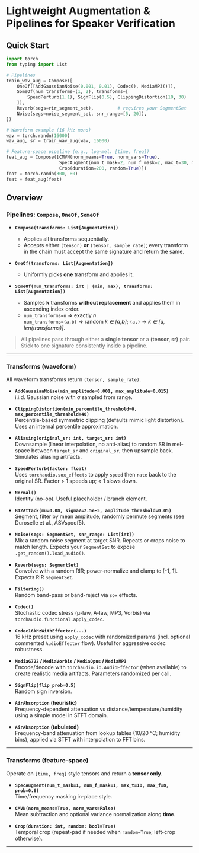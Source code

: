 # Lightweight Augmentation & Pipelines for Speaker Verification

## Quick Start

```python
import torch
from typing import List

# Pipelines
train_wav_aug = Compose([
    OneOf([AddGaussianNoise(0.001, 0.01), Codec(), MediaMP3()]),
    SomeOf(num_transforms=(1, 2), transforms=[
        SpeedPerturb(1.1), SignFlip(0.5), ClippingDistortion(10, 30)
    ]),
    Reverb(segs=rir_segment_set),         # requires your SegmentSet
    Noise(segs=noise_segment_set, snr_range=[5, 20]),
])

# Waveform example (16 kHz mono)
wav = torch.randn(16000)
wav_aug, sr = train_wav_aug(wav, 16000)

# Feature-space pipeline (e.g., log-mel: [time, freq])
feat_aug = Compose([CMVN(norm_means=True, norm_vars=True),
                    SpecAugment(num_t_mask=2, num_f_mask=2, max_t=30, max_f=8, prob=1.0),
                    Crop(duration=200, random=True)])
feat = torch.randn(300, 80)
feat = feat_aug(feat)
```


## Overview

### Pipelines: `Compose`, `OneOf`, `SomeOf`

- **`Compose(transforms: List[Augmentation])`**
  - Applies all transforms sequentially.
  - Accepts either `(tensor)` **or** `(tensor, sample_rate)`; every transform in the chain must accept the same signature and return the same.

- **`OneOf(transforms: List[Augmentation])`**
  - Uniformly picks **one** transform and applies it.

- **`SomeOf(num_transforms: int | (min, max), transforms: List[Augmentation])`**
  - Samples **k** transforms **without replacement** and applies them in ascending index order.
  - `num_transforms=n` ⇒ exactly *n*.  
    `num_transforms=(a,b)` ⇒ random *k ∈ [a,b]*; `(a,)` ⇒ *k ∈ [a, len(transforms)]*.

> All pipelines pass through either a **single tensor** or a **(tensor, sr)** pair. Stick to one signature consistently inside a pipeline.

---

### Transforms (waveform)

All waveform transforms return `(tensor, sample_rate)`.

- **`AddGaussianNoise(min_amplitude=0.001, max_amplitude=0.015)`**  
  i.i.d. Gaussian noise with σ sampled from range.

- **`ClippingDistortion(min_percentile_threshold=0, max_percentile_threshold=40)`**  
  Percentile-based symmetric clipping (defaults mimic light distortion). Uses an internal percentile approximation.

- **`Aliasing(original_sr: int, target_sr: int)`**  
  Downsample (linear interpolation, no anti-alias) to random SR in mel-space between `target_sr` and `original_sr`, then upsample back. Simulates aliasing artifacts.

- **`SpeedPerturb(factor: float)`**  
  Uses `torchaudio.sox_effects` to apply `speed` then `rate` back to the original SR. Factor > 1 speeds up; < 1 slows down.

- **`Normal()`**  
  Identity (no-op). Useful placeholder / branch element.

- **`B12Attack(mu=0.08, sigma2=2.5e-5, amplitude_threshold=0.05)`**  
  Segment, filter by mean amplitude, randomly permute segments (see Duroselle et al., ASVspoof5).

- **`Noise(segs: SegmentSet, snr_range: List[int])`**  
  Mix a random noise segment at target SNR. Repeats or crops noise to match length. Expects your `SegmentSet` to expose `.get_random().load_audio()`.

- **`Reverb(segs: SegmentSet)`**  
  Convolve with a random RIR; power-normalize and clamp to [-1, 1]. Expects RIR `SegmentSet`.

- **`Filtering()`**  
  Random band-pass or band-reject via `sox` effects.

- **`Codec()`**  
  Stochastic codec stress (μ-law, A-law, MP3, Vorbis) via `torchaudio.functional.apply_codec`.

- **`Codec16kHzWithEffector(...)`**  
  16 kHz preset using `apply_codec` with randomized params (incl. optional commented `AudioEffector` flow). Useful for aggressive codec robustness.

- **`MediaG722` / `MediaVorbis` / `MediaOpus` / `MediaMP3`**  
  Encode/decode with `torchaudio.io.AudioEffector` (when available) to create realistic media artifacts. Parameters randomized per call.

- **`SignFlip(flip_prob=0.5)`**  
  Random sign inversion.

- **`AirAbsorption` (heuristic)**  
  Frequency-dependent attenuation vs distance/temperature/humidity using a simple model in STFT domain.

- **`AirAbsorption` (tabulated)**  
  Frequency-band attenuation from lookup tables (10/20 °C; humidity bins), applied via STFT with interpolation to FFT bins.

---

### Transforms (feature-space)

Operate on `[time, freq]` style tensors and return a **tensor only**.

- **`SpecAugment(num_t_mask=1, num_f_mask=1, max_t=10, max_f=8, prob=0.6)`**  
  Time/frequency masking in-place style.

- **`CMVN(norm_means=True, norm_vars=False)`**  
  Mean subtraction and optional variance normalization along **time**.

- **`Crop(duration: int, random: bool=True)`**  
  Temporal crop (repeat-pad if needed when `random=True`; left-crop otherwise).

---


